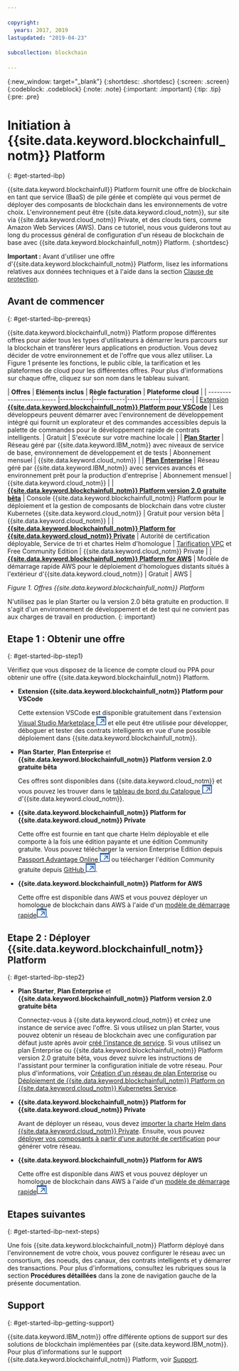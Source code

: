 ```yaml
---

copyright:
  years: 2017, 2019
lastupdated: "2019-04-23"

subcollection: blockchain

---
```


{:new_window: target="_blank"}
{:shortdesc: .shortdesc}
{:screen: .screen}
{:codeblock: .codeblock}
{:note: .note}
{:important: .important}
{:tip: .tip}
{:pre: .pre}

# Initiation à {{site.data.keyword.blockchainfull_notm}} Platform
{: #get-started-ibp}

{{site.data.keyword.blockchainfull}} Platform fournit une offre de blockchain en tant que service (BaaS) de pile gérée et complète qui vous permet de déployer des composants de blockchain dans les environnements de votre choix. L'environnement peut être {{site.data.keyword.cloud_notm}}, sur site via {{site.data.keyword.cloud_notm}} Private, et des clouds tiers, comme Amazon Web Services (AWS). Dans ce tutoriel, nous vous guiderons tout au long du processus général de configuration d'un réseau de blockchain de base avec {{site.data.keyword.blockchainfull_notm}} Platform.
{:shortdesc}

**Important :** Avant d'utiliser une offre d'{{site.data.keyword.blockchainfull_notm}} Platform, lisez les informations relatives aux données techniques et à l'aide dans la section [Clause de protection](/docs/services/blockchain/needtoknow.html#disclaimer).


## Avant de commencer
{: #get-started-ibp-prereqs}

{{site.data.keyword.blockchainfull_notm}} Platform propose différentes offres pour aider tous les types d'utilisateurs à démarrer leurs parcours sur la blockchain et transférer leurs applications en production. Vous devez décider de votre environnement et de l'offre que vous allez utiliser. La Figure 1 présente les fonctions, le public cible, la tarification et les plateformes de cloud pour les différentes offres. Pour plus d'informations sur chaque offre, cliquez sur son nom dans le tableau suivant.

| **Offres** | **Eléments inclus** | **Règle facturation** | **Plateforme cloud** |
| ------------------------- |-----------|-----------|-----------|-----------|
| [Extension **{{site.data.keyword.blockchainfull_notm}} Platform pour VSCode**](/docs/services/blockchain?topic=blockchain-develop-vscode#develop-vscode) | Les développeurs peuvent démarrer avec l'environnement de développement intégré qui fournit un explorateur et des commandes accessibles depuis la palette de commandes pour le développement rapide de contrats intelligents. | Gratuit | S'exécute sur votre machine locale |
| [**Plan Starter**](/docs/services/blockchain/starter_plan.html#starter-plan-about) | Réseau géré par {{site.data.keyword.IBM_notm}} avec niveaux de service de base, environnement de développement et de tests | Abonnement mensuel | {{site.data.keyword.cloud_notm}} |
| [**Plan Enterprise**](/docs/services/blockchain/enterprise_plan.html#enterprise-plan-about) | Réseau géré par {{site.data.keyword.IBM_notm}} avec services avancés et environnement prêt pour la production d'entreprise | Abonnement mensuel | {{site.data.keyword.cloud_notm}} |
| [**{{site.data.keyword.blockchainfull_notm}} Platform version 2.0 gratuite bêta**](/docs/services/blockchain/howto/ibp-console.html#ibp-console-overview) | Console {{site.data.keyword.blockchainfull_notm}} Platform pour le déploiement et la gestion de composants de blockchain dans votre cluster Kubernetes {{site.data.keyword.cloud_notm}} | Gratuit pour version bêta | {{site.data.keyword.cloud_notm}} |
| [**{{site.data.keyword.blockchainfull_notm}} Platform for {{site.data.keyword.cloud_notm}} Private**](/docs/services/blockchain/ibp-for-icp-about.html#ibp-icp-about) | Autorité de certification déployable, Service de tri et chartes Helm d'homologue | [Tarification VPC](/docs/services/blockchain/ibp-for-icp-about.html#ibp-icp-about-pricing) et Free Community Edition | {{site.data.keyword.cloud_notm}} Private |
| [**{{site.data.keyword.blockchainfull_notm}} Platform for AWS**](/docs/services/blockchain/howto/remote_peer.html#remote-peer-aws-about) | Modèle de démarrage rapide AWS pour le déploiement d'homologues distants situés à l'extérieur d'{{site.data.keyword.cloud_notm}} | Gratuit | AWS |

*Figure 1. Offres {{site.data.keyword.blockchainfull_notm}} Platform*

N'utilisez pas le plan Starter ou la version 2.0 bêta gratuite en production. Il s'agit d'un environnement de développement et de test qui ne convient pas aux charges de travail en production.
{: important}

## Etape 1 : Obtenir une offre
{: #get-started-ibp-step1}

Vérifiez que vous disposez de la licence de compte cloud ou PPA pour obtenir une offre {{site.data.keyword.blockchainfull_notm}} Platform.

* **Extension {{site.data.keyword.blockchainfull_notm}} Platform pour VSCode**

  Cette extension VSCode est disponible gratuitement dans l'extension [Visual Studio Marketplace ![Icône de lien externe](images/external_link.svg "Icône de lien externe")](https://marketplace.visualstudio.com/items?itemName=IBMBlockchain.ibm-blockchain-platform "{{site.data.keyword.blockchainfull_notm}} Platform pour VSCode") et elle peut être utilisée pour développer, déboguer et tester des contrats intelligents en vue d'une possible déploiement dans {{site.data.keyword.blockchainfull_notm}}.

* **Plan Starter**, **Plan Enterprise** et **{{site.data.keyword.blockchainfull_notm}} Platform version 2.0 gratuite bêta**

  Ces offres sont disponibles dans {{site.data.keyword.cloud_notm}} et vous pouvez les trouver dans le [tableau de bord du Catalogue ![Icône de lien externe](images/external_link.svg "Icône de lien externe")](https://cloud.ibm.com/catalog "Catalogue") d'{{site.data.keyword.cloud_notm}}.

* **{{site.data.keyword.blockchainfull_notm}} Platform for {{site.data.keyword.cloud_notm}} Private**

  Cette offre est fournie en tant que charte Helm déployable et elle comporte à la fois une édition payante et une édition Community gratuite. Vous pouvez télécharger la version Enterprise Edition depuis [Passport Advantage Online ![Icône de lien externe](images/external_link.svg "Icône de lien externe")](https://www.ibm.com/software/passportadvantage/pao_customer.html) ou télécharger l'édition Community gratuite depuis [GitHub ![Icône de lien externe](images/external_link.svg "Icône de lien externe")](https://github.com/IBM/charts/blob/master/repo/stable/ibm-blockchain-platform-dev-1.0.2.tgz).

* **{{site.data.keyword.blockchainfull_notm}} Platform for AWS**

  Cette offre est disponible dans AWS et vous pouvez déployer un homologue de blockchain dans AWS à l'aide d'un [modèle de démarrage rapide![Icône de lien externe](images/external_link.svg "Icône de lien externe")](https://aws.amazon.com/quickstart/architecture/ibm-blockchain-platform/).

## Etape 2 : Déployer {{site.data.keyword.blockchainfull_notm}} Platform
{: #get-started-ibp-step2}

* **Plan Starter**, **Plan Enterprise** et **{{site.data.keyword.blockchainfull_notm}} Platform version 2.0 gratuite bêta**

  Connectez-vous à {{site.data.keyword.cloud_notm}} et créez une instance de service avec l'offre. Si vous utilisez un plan Starter, vous pouvez obtenir un réseau de blockchain avec une configuration par défaut juste après avoir [créé l'instance de service](/docs/services/blockchain/get_start_starter_plan.html#getting-started-with-starter-plan). Si vous utilisez un plan Enterprise ou {{site.data.keyword.blockchainfull_notm}} Platform version 2.0 gratuite bêta, vous devez suivre les instructions de l'assistant pour terminer la configuration initiale de votre réseau. Pour plus d'informations, voir [Création d'un réseau de plan Enterprise](/docs/services/blockchain/get_start.html#getting-started-with-enterprise-plan-create-network) ou [Déploiement de {{site.data.keyword.blockchainfull_notm}} Platform on {{site.data.keyword.cloud_notm}} Kubernetes Service](/docs/services/blockchain/howto/ibp-v2-deploy-iks.html#ibp-v2-deploy-iks).

* **{{site.data.keyword.blockchainfull_notm}} Platform for {{site.data.keyword.cloud_notm}} Private**

  Avant de déployer un réseau, vous devez [importer la charte Helm dans {{site.data.keyword.cloud_notm}} Private](/docs/services/blockchain/howto/helm_install_icp.html#helm-install). Ensuite, vous pouvez [déployer vos composants à partir d'une autorité de certification](/docs/services/blockchain/ibp_for_icp_deployment_guide.html#step-three-set-up-your-cas) pour générer votre réseau.

* **{{site.data.keyword.blockchainfull_notm}} Platform for AWS**

  Cette offre est disponible dans AWS et vous pouvez déployer un homologue de blockchain dans AWS à l'aide d'un [modèle de démarrage rapide![Icône de lien externe](images/external_link.svg "Icône de lien externe")](https://aws.amazon.com/quickstart/architecture/ibm-blockchain-platform/).

## Etapes suivantes
{: #get-started-ibp-next-steps}

Une fois {{site.data.keyword.blockchainfull_notm}} Platform déployé dans l'environnement de votre choix, vous pouvez configurer le réseau avec un consortium, des noeuds, des canaux, des contrats intelligents et y démarrer des transactions. Pour plus d'informations, consultez les rubriques sous la section **Procédures détaillées** dans la zone de navigation gauche de la présente documentation.

## Support
{: #get-started-ibp-getting-support}

{{site.data.keyword.IBM_notm}} offre différente options de support sur des solutions de blockchain implémentées par {{site.data.keyword.IBM_notm}}. Pour plus d'informations sur le support {{site.data.keyword.blockchainfull_notm}} Platform, voir [Support](/docs/services/blockchain/ibmblockchain_support.html#blockchain-support).
